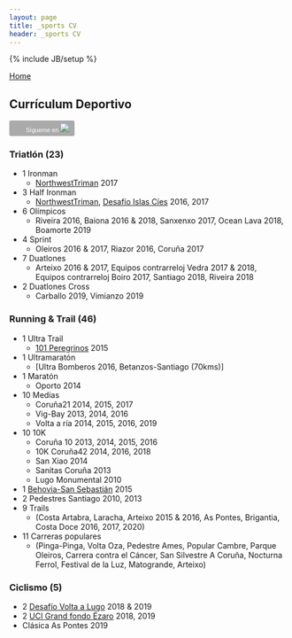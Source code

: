 ```yaml
---
layout: page
title: _sports CV
header: _sports CV
---
```


{% include JB/setup %}

<a href="index.html">Home</a>

<h2>Currículum Deportivo</h2>

<a style="display:inline-block;background-color:#aaaaaa;color:#fff;padding:5px 10px 5px 30px;font-size:11px;font-family:Helvetica, Arial, sans-serif;white-space:nowrap;text-decoration:none;background-repeat:no-repeat;background-position:10px center;border-radius:3px;background-image:url('http://badges.strava.com/logo-strava-echelon.png')" href='http://strava.com/athletes/11781864/badge' target="_clean">Sígueme en <img src="http://badges.strava.com/logo-strava.png"></a>

### Triatlón (23)
* 1 Ironman
  - [NorthwestTriman](http://northwesttriman.com/) 2017
* 3 Half Ironman
  - [NorthwestTriman](http://northwesttriman.com/), [Desafío Islas Cíes](http://www.desafioislascies.com/) 2016, 2017
* 6 Olímpicos
  - Riveira 2016, Baiona 2016 & 2018, Sanxenxo 2017, Ocean Lava 2018, Boamorte 2019
* 4 Sprint
  - Oleiros 2016 & 2017, Riazor 2016, Coruña 2017
* 7 Duatlones
  - Arteixo 2016 & 2017, Equipos contrarreloj Vedra 2017 & 2018, Equipos contrarreloj Boiro 2017, Santiago 2018, Riveira 2018
* 2 Duatlones Cross
  - Carballo 2019, Vimianzo 2019

### Running & Trail (46)
* 1 Ultra Trail
  - [101 Peregrinos](http://www.101peregrinos.com) 2015
* 1 Ultramaratón
  - [Ultra Bomberos 2016, Betanzos-Santiago (70kms)]
* 1 Maratón
  - Oporto 2014
* 10 Medias
  - Coruña21 2014, 2015, 2017
  - Vig-Bay 2013, 2014, 2016
  - Volta a ría 2014, 2015, 2016, 2019
* 10 10K
  - Coruña 10 2013, 2014, 2015, 2016
  - 10K Coruña42 2014, 2016, 2018
  - San Xiao 2014
  - Sanitas Coruña 2013
  - Lugo Monumental 2010
* 1 [Behovia-San Sebastián](http://www.behobia-sansebastian.com) 2015
* 2 Pedestres Santiago 2010, 2013
* 9 Trails
  - (Costa Artabra, Laracha, Arteixo 2015 & 2016, As Pontes, Brigantia, Costa Doce 2016, 2017, 2020)
* 11 Carreras populares
  - (Pinga-Pinga, Volta Oza, Pedestre Ames, Popular Cambre, Parque Oleiros,
     Carrera contra el Cáncer, San Silvestre A Coruña, Nocturna Ferrol, Festival de la Luz, Matogrande, Arteixo)

### Ciclismo (5)

* 2 [Desafío Volta a Lugo](https://www.desafiovoltalugo.com) 2018 & 2019
* 2 [UCI Grand fondo Ézaro](https://www.granfondoezaro.com) 2018, 2019
* Clásica As Pontes 2019
